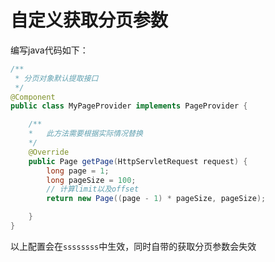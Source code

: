 # 自定义获取分页参数

编写java代码如下：
```java
/**
 * 分页对象默认提取接口
 */
@Component
public class MyPageProvider implements PageProvider {

    /**
    *   此方法需要根据实际情况替换
    */
    @Override
    public Page getPage(HttpServletRequest request) {
        long page = 1;
        long pageSize = 100;
        // 计算limit以及offset
        return new Page((page - 1) * pageSize, pageSize);

    }
}
```

以上配置会在`ssssssss`中生效，同时自带的获取分页参数会失效